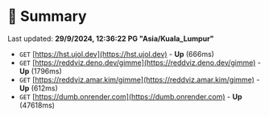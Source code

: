 # 📖 Summary
Last updated: **29/9/2024, 12:36:22 PG "Asia/Kuala_Lumpur"**

- `GET` [https://hst.ujol.dev](https://hst.ujol.dev) - **Up** (666ms)
- `GET` [https://reddviz.deno.dev/gimme](https://reddviz.deno.dev/gimme) - **Up** (1796ms)
- `GET` [https://reddviz.amar.kim/gimme](https://reddviz.amar.kim/gimme) - **Up** (612ms)
- `GET` [https://dumb.onrender.com](https://dumb.onrender.com) - **Up** (47618ms)
